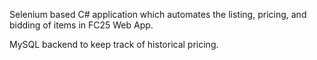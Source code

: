 Selenium based C# application which automates the listing, pricing, and bidding of items in FC25 Web App.

MySQL backend to keep track of historical pricing.
